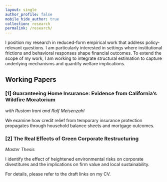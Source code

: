 ```yaml
---
layout: single
author_profile: false
mobile_hide_author: true
collection: research
permalink: /research/
---
```

I position my research in reduced-form empirical work that address policy-relevant questions. I am particularly interested in settings where institutional frictions and behavioral responses shape financial outcomes. To extend the scope of my work, I am working to integrate structural estimation to capture underlying mechanisms and quantify welfare implications.


## Working Papers

### [1] Guaranteeing Home Insurance: Evidence from California’s Wildfire Moratorium
*with Rustom Irani and Ralf Meisenzahl*

We examine how credit relief from temporary insurance protection propagates through household balance sheets and mortgage outcomes.

### [2] The Real Effects of Green Corporate Restructuring
*Master Thesis*

I identify the effect of heightened environmental risks on corporate divestitures and the implications on firm value and local sustainability.

For details, please refer to the draft links on my CV.
